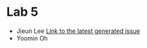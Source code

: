 # Lab 5 
- Jieun Lee [Link to the latest generated issue](https://github.com/JinnnyWinnny/github-actions-for-ci/issues/7)
- Yoomin Oh


